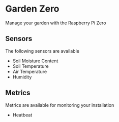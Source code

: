 # Garden Zero
Manage your garden with the Raspberry Pi Zero

## Sensors

The following sensors are available 

* Soil Moisture Content
* Soil Temperature
* Air Temperature
* Humidity

## Metrics

Metrics are available for monitoring your installation 

* Heatbeat



